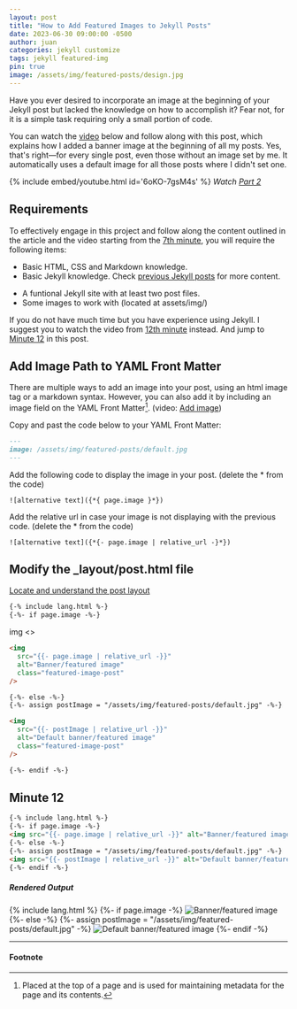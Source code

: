 ```yaml
---
layout: post
title: "How to Add Featured Images to Jekyll Posts"
date: 2023-06-30 09:00:00 -0500
author: juan
categories: jekyll customize
tags: jekyll featured-img
pin: true
image: /assets/img/featured-posts/design.jpg
---
```


Have you ever desired to incorporate an image at the beginning of your Jekyll post but lacked the knowledge on how to accomplish it? Fear not, for it is a simple task requiring only a small portion of code.

You can watch the [video](https://www.youtube.com/watch?v=6oKO-7gsM4s&t=725s) below and follow along with this post, which explains how I added a banner image at the beginning of all my posts. Yes, that's right—for every single post, even those without an image set by me. It automatically uses a default image for all those posts where I didn't set one.

{% include embed/youtube.html id='6oKO-7gsM4s' %}
_Watch [Part 2](https://www.youtube.com/watch?v=1GskmTFLrA4&t=0s)_

## Requirements

To effectively engage in this project and follow along the content outlined in the article and the video starting from the [7th minute](https://youtu.be/6oKO-7gsM4s?t=447), you will require the following items:

- Basic HTML, CSS and Markdown knowledge.
- Basic Jekyll knowledge. Check [previous Jekyll posts](../../categories/jekyll/) for more content.
<!-- - Basic Jekyll knowledge. Check [previous Jekyll posts](https://docs.jpdiaz.dev/categories/jekyll/) for more content. -->
- A funtional Jekyll site with at least two post files.
- Some images to work with (located at assets/img/)

If you do not have much time but you have experience using Jekyll. I suggest you to watch the video from [12th minute](https://www.youtube.com/watch?v=6oKO-7gsM4s&t=725s) instead. And jump to [Minute 12](#minute-12) in this post.

## Add Image Path to YAML Front Matter

There are multiple ways to add an image into your post, using an html image tag or a markdown syntax. However, you can also add it by including an image field on the YAML Front Matter[^YAML]. (video: [Add image](https://youtu.be/6oKO-7gsM4s?t=447))

Copy and past the code below to your YAML Front Matter:

```markdown
---
image: /assets/img/featured-posts/default.jpg
---
```

Add the following code to display the image in your post. (delete the \* from the code)

```text
![alternative text]({*{ page.image }*})
```

Add the relative url in case your image is not displaying with the previous code. (delete the \* from the code)

```text
![alternative text]({*{- page.image | relative_url -}*})
```

## Modify the \_layout/post.html file

[Locate and understand the post layout](https://www.youtube.com/watch?v=6oKO-7gsM4s&t=725s)

```markdown
{-% include lang.html %-}
{-%- if page.image -%-}
```

img <>

```markdown
<img
  src="{{- page.image | relative_url -}}"
  alt="Banner/featured image"
  class="featured-image-post"
/>
```

```markdown
{-%- else -%-}
{-%- assign postImage = "/assets/img/featured-posts/default.jpg" -%-}
```

```markdown
<img
  src="{{- postImage | relative_url -}}"
  alt="Default banner/featured image"
  class="featured-image-post"
/>
```

```markdown
{-%- endif -%-}
```

## Minute 12

```markdown
{-% include lang.html %-}
{-%- if page.image -%-}
<img src="{{- page.image | relative_url -}}" alt="Banner/featured image" class="featured-image-post"/>
{-%- else -%-}
{-%- assign postImage = "/assets/img/featured-posts/default.jpg" -%-}
<img src="{{- postImage | relative_url -}}" alt="Default banner/featured image" class="featured-image-post"/>
{-%- endif -%-}
```

<h5>Rendered Output</h5>

{% include lang.html %} {%- if page.image -%}
<img
  src="{{- page.image | relative_url -}}"
  alt="Banner/featured image"
  class="featured-image-post"
/>
{%- else -%} {%- assign postImage = "/assets/img/featured-posts/default.jpg" -%}
<img
  src="{{- postImage | relative_url -}}"
  alt="Default banner/featured image"
  class="featured-image-post"
/>
{%- endif -%}

---

#### Footnote

[^YAML]: Placed at the top of a page and is used for maintaining metadata for the page and its contents.
